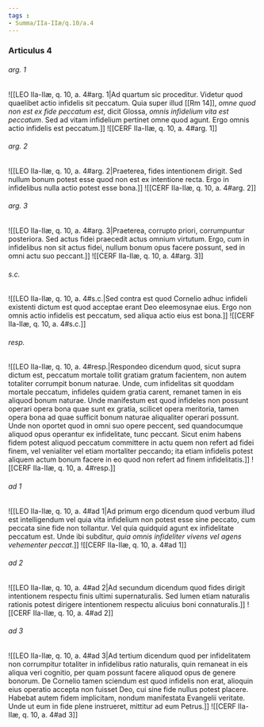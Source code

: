 ```yaml
---
tags : 
- Summa/IIa-IIæ/q.10/a.4
---
```


### Articulus 4

###### arg. 1
![[LEO IIa-IIæ, q. 10, a. 4#arg. 1|Ad quartum sic proceditur. Videtur quod quaelibet actio infidelis sit peccatum. Quia super illud [[Rm 14]], *omne quod non est ex fide peccatum est*, dicit Glossa, *omnis infidelium vita est peccatum*. Sed ad vitam infidelium pertinet omne quod agunt. Ergo omnis actio infidelis est peccatum.]]
![[CERF IIa-IIæ, q. 10, a. 4#arg. 1]]

###### arg. 2
![[LEO IIa-IIæ, q. 10, a. 4#arg. 2|Praeterea, fides intentionem dirigit. Sed nullum bonum potest esse quod non est ex intentione recta. Ergo in infidelibus nulla actio potest esse bona.]]
![[CERF IIa-IIæ, q. 10, a. 4#arg. 2]]

###### arg. 3
![[LEO IIa-IIæ, q. 10, a. 4#arg. 3|Praeterea, corrupto priori, corrumpuntur posteriora. Sed actus fidei praecedit actus omnium virtutum. Ergo, cum in infidelibus non sit actus fidei, nullum bonum opus facere possunt, sed in omni actu suo peccant.]]
![[CERF IIa-IIæ, q. 10, a. 4#arg. 3]]

###### s.c.
![[LEO IIa-IIæ, q. 10, a. 4#s.c.|Sed contra est quod Cornelio adhuc infideli existenti dictum est quod acceptae erant Deo eleemosynae eius. Ergo non omnis actio infidelis est peccatum, sed aliqua actio eius est bona.]]
![[CERF IIa-IIæ, q. 10, a. 4#s.c.]]

###### resp.
![[LEO IIa-IIæ, q. 10, a. 4#resp.|Respondeo dicendum quod, sicut supra dictum est, peccatum mortale tollit gratiam gratum facientem, non autem totaliter corrumpit bonum naturae. Unde, cum infidelitas sit quoddam mortale peccatum, infideles quidem gratia carent, remanet tamen in eis aliquod bonum naturae. Unde manifestum est quod infideles non possunt operari opera bona quae sunt ex gratia, scilicet opera meritoria, tamen opera bona ad quae sufficit bonum naturae aliqualiter operari possunt. Unde non oportet quod in omni suo opere peccent, sed quandocumque aliquod opus operantur ex infidelitate, tunc peccant. Sicut enim habens fidem potest aliquod peccatum committere in actu quem non refert ad fidei finem, vel venialiter vel etiam mortaliter peccando; ita etiam infidelis potest aliquem actum bonum facere in eo quod non refert ad finem infidelitatis.]]
![[CERF IIa-IIæ, q. 10, a. 4#resp.]]

###### ad 1
![[LEO IIa-IIæ, q. 10, a. 4#ad 1|Ad primum ergo dicendum quod verbum illud est intelligendum vel quia vita infidelium non potest esse sine peccato, cum peccata sine fide non tollantur. Vel quia quidquid agunt ex infidelitate peccatum est. Unde ibi subditur, *quia omnis infideliter vivens vel agens vehementer peccat*.]]
![[CERF IIa-IIæ, q. 10, a. 4#ad 1]]

###### ad 2
![[LEO IIa-IIæ, q. 10, a. 4#ad 2|Ad secundum dicendum quod fides dirigit intentionem respectu finis ultimi supernaturalis. Sed lumen etiam naturalis rationis potest dirigere intentionem respectu alicuius boni connaturalis.]]
![[CERF IIa-IIæ, q. 10, a. 4#ad 2]]

###### ad 3
![[LEO IIa-IIæ, q. 10, a. 4#ad 3|Ad tertium dicendum quod per infidelitatem non corrumpitur totaliter in infidelibus ratio naturalis, quin remaneat in eis aliqua veri cognitio, per quam possunt facere aliquod opus de genere bonorum. De Cornelio tamen sciendum est quod infidelis non erat, alioquin eius operatio accepta non fuisset Deo, cui sine fide nullus potest placere. Habebat autem fidem implicitam, nondum manifestata Evangelii veritate. Unde ut eum in fide plene instrueret, mittitur ad eum Petrus.]]
![[CERF IIa-IIæ, q. 10, a. 4#ad 3]]

